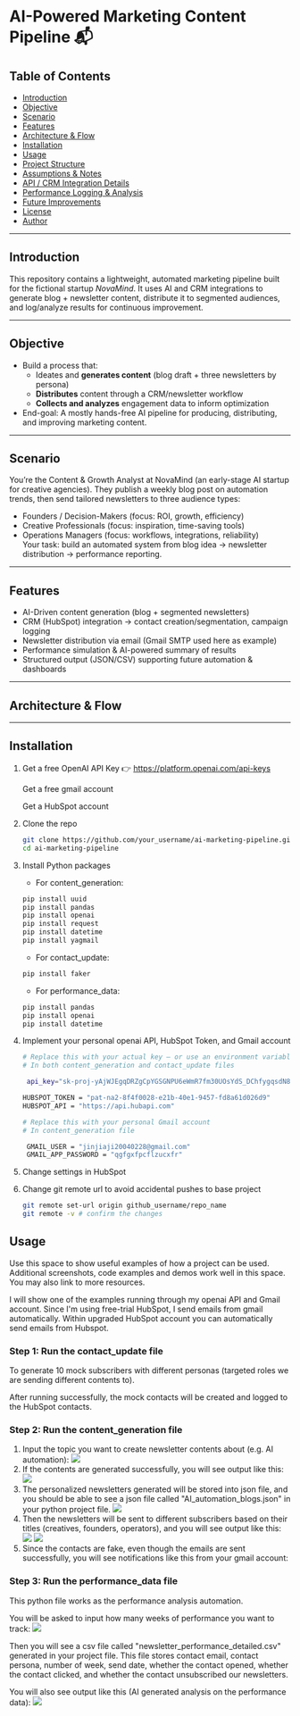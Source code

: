 # AI-Powered Marketing Content Pipeline 📬

## Table of Contents
- [Introduction](#introduction)  
- [Objective](#objective)  
- [Scenario](#scenario)  
- [Features](#features)  
- [Architecture & Flow](#architecture--flow)  
- [Installation](#installation)  
- [Usage](#usage)  
- [Project Structure](#project-structure)  
- [Assumptions & Notes](#assumptions--notes)  
- [API / CRM Integration Details](#api--crm-integration-details)  
- [Performance Logging & Analysis](#performance-logging--analysis)  
- [Future Improvements](#future-improvements)  
- [License](#license)  
- [Author](#author)  

---

## Introduction  
This repository contains a lightweight, automated marketing pipeline built for the fictional startup *NovaMind*. It uses AI and CRM integrations to generate blog + newsletter content, distribute it to segmented audiences, and log/analyze results for continuous improvement.

---

## Objective  
- Build a process that:  
  - Ideates and **generates content** (blog draft + three newsletters by persona)  
  - **Distributes** content through a CRM/newsletter workflow  
  - **Collects and analyzes** engagement data to inform optimization  
- End-goal: A mostly hands-free AI pipeline for producing, distributing, and improving marketing content.

---

## Scenario  
You’re the Content & Growth Analyst at NovaMind (an early-stage AI startup for creative agencies). They publish a weekly blog post on automation trends, then send tailored newsletters to three audience types:  
- Founders / Decision-Makers (focus: ROI, growth, efficiency)  
- Creative Professionals (focus: inspiration, time-saving tools)  
- Operations Managers (focus: workflows, integrations, reliability)  
Your task: build an automated system from blog idea → newsletter distribution → performance reporting.

---

## Features  
- AI-Driven content generation (blog + segmented newsletters)  
- CRM (HubSpot) integration → contact creation/segmentation, campaign logging  
- Newsletter distribution via email (Gmail SMTP used here as example)  
- Performance simulation & AI-powered summary of results  
- Structured output (JSON/CSV) supporting future automation & dashboards  

---

## Architecture & Flow  

---

## Installation  
1. Get a free OpenAI API Key
👉 https://platform.openai.com/api-keys

   Get a free gmail account

   Get a HubSpot account

3. Clone the repo
   ```sh
   git clone https://github.com/your_username/ai-marketing-pipeline.git
   cd ai-marketing-pipeline

4. Install Python packages
   - For content_generation:
   ```sh
   pip install uuid
   pip install pandas
   pip install openai
   pip install request
   pip install datetime
   pip install yagmail
   ```
   - For contact_update:
   ```sh
   pip install faker
   ```
   - For performance_data:
   ```sh
   pip install pandas
   pip install openai
   pip install datetime
   
   ```
5. Implement your personal openai API, HubSpot Token, and Gmail account
   ```sh
   # Replace this with your actual key — or use an environment variable
   # In both content_generation and contact_update files

    api_key="sk-proj-yAjWJEgqDRZgCpYGSGNPU6eWmR7fm30UOsYdS_DChfygqsdN8QlriYoEMQ43x39MOI-  2L5Rql5T3BlbkFJUj4Cq_6rFZQYCoICZmPRYomnIW29EYcZzVWfILMDb_v5yGmTaJeciBrubN9MpaBWqnvpzoA2MA"

   HUBSPOT_TOKEN = "pat-na2-8f4f0028-e21b-40e1-9457-fd8a61d026d9"
   HUBSPOT_API = "https://api.hubapi.com"
   ```
   
   ```sh
   # Replace this with your personal Gmail account
   # In content_generation file

    GMAIL_USER = "jinjiaji20040228@gmail.com"
    GMAIL_APP_PASSWORD = "qgfgxfpcflzucxfr"
   ```
  
6. Change settings in HubSpot
7. Change git remote url to avoid accidental pushes to base project
   ```sh
   git remote set-url origin github_username/repo_name
   git remote -v # confirm the changes
   ```
## Usage

Use this space to show useful examples of how a project can be used. Additional screenshots, code examples and demos work well in this space. You may also link to more resources.

I will show one of the examples running through my openai API and Gmail account.
Since I'm using free-trial HubSpot, I send emails from gmail automatically. Within upgraded HubSpot account you can automatically send emails from Hubspot.

### Step 1: Run the contact_update file

To generate 10 mock subscribers with different personas (targeted roles we are sending different contents to).

After running successfully, the mock contacts will be created and logged to the HubSpot contacts.

### Step 2: Run the content_generation file

1. Input the topic you want to create newsletter contents about (e.g. AI automation):
   <img src="topic_input.png">
2. If the contents are generated successfully, you will see output like this:
   <img src="content_generation.png">
3. The personalized newsletters generated will be stored into json file, and you should be able to see a json file called "AI_automation_blogs.json" in your python project file.
   <img src="json_generated.png">
4. Then the newsletters will be sent to different subscribers based on their titles (creatives, founders, operators), and you will see output like this:
   <img src="contact_retrive.png">
   <img src="email_sent.png">
5. Since the contacts are fake, even though the emails are sent successfully, you will see notifications like this from your gmail account:
   
   

### Step 3: Run the performance_data file

This python file works as the performance analysis automation.

You will be asked to input how many weeks of performance you want to track:
<img src="time_input.png">

Then you will see a csv file called "newsletter_performance_detailed.csv" generated in your project file. This file stores contact email, contact persona, number of week, send date, whether the contact opened, whether the contact clicked, and whether the contact unsubscribed our newsletters.

You will also see output like this (AI generated analysis on the performance data):
<img src="performance_analysis.png">


